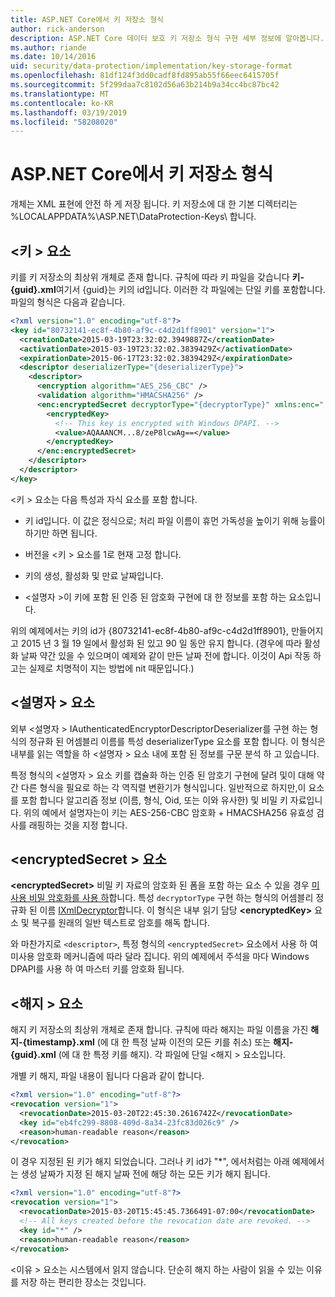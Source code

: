 ```yaml
---
title: ASP.NET Core에서 키 저장소 형식
author: rick-anderson
description: ASP.NET Core 데이터 보호 키 저장소 형식 구현 세부 정보에 알아봅니다.
ms.author: riande
ms.date: 10/14/2016
uid: security/data-protection/implementation/key-storage-format
ms.openlocfilehash: 81df124f3dd0cadf8fd895ab55f66eec6415705f
ms.sourcegitcommit: 5f299daa7c8102d56a63b214b9a34cc4bc87bc42
ms.translationtype: MT
ms.contentlocale: ko-KR
ms.lasthandoff: 03/19/2019
ms.locfileid: "58208020"
---
```

# <a name="key-storage-format-in-aspnet-core"></a>ASP.NET Core에서 키 저장소 형식

<a name="data-protection-implementation-key-storage-format"></a>

개체는 XML 표현에 안전 하 게 저장 됩니다. 키 저장소에 대 한 기본 디렉터리는 %LOCALAPPDATA%\ASP.NET\DataProtection-Keys\ 합니다.

## <a name="the-key-element"></a>\<키 > 요소

키를 키 저장소의 최상위 개체로 존재 합니다. 규칙에 따라 키 파일을 갖습니다 **키-{guid}.xml**여기서 {guid}는 키의 id입니다. 이러한 각 파일에는 단일 키를 포함합니다. 파일의 형식은 다음과 같습니다.

```xml
<?xml version="1.0" encoding="utf-8"?>
<key id="80732141-ec8f-4b80-af9c-c4d2d1ff8901" version="1">
  <creationDate>2015-03-19T23:32:02.3949887Z</creationDate>
  <activationDate>2015-03-19T23:32:02.3839429Z</activationDate>
  <expirationDate>2015-06-17T23:32:02.3839429Z</expirationDate>
  <descriptor deserializerType="{deserializerType}">
    <descriptor>
      <encryption algorithm="AES_256_CBC" />
      <validation algorithm="HMACSHA256" />
      <enc:encryptedSecret decryptorType="{decryptorType}" xmlns:enc="...">
        <encryptedKey>
          <!-- This key is encrypted with Windows DPAPI. -->
          <value>AQAAANCM...8/zeP8lcwAg==</value>
        </encryptedKey>
      </enc:encryptedSecret>
    </descriptor>
  </descriptor>
</key>
```

\<키 > 요소는 다음 특성과 자식 요소를 포함 합니다.

* 키 id입니다. 이 값은 정식으로; 처리 파일 이름이 휴먼 가독성을 높이기 위해 능률이 하기만 하면 됩니다.

* 버전을 \<키 > 요소를 1로 현재 고정 합니다.

* 키의 생성, 활성화 및 만료 날짜입니다.

* \<설명자 >이 키에 포함 된 인증 된 암호화 구현에 대 한 정보를 포함 하는 요소입니다.

위의 예제에서는 키의 id가 {80732141-ec8f-4b80-af9c-c4d2d1ff8901}, 만들어지고 2015 년 3 월 19 일에서 활성화 된 있고 90 일 동안 유지 합니다. (경우에 따라 활성화 날짜 약간 있을 수 있으며이 예제와 같이 만든 날짜 전에 합니다. 이것이 Api 작동 하 고는 실제로 치명적이 지는 방법에 nit 때문입니다.)

## <a name="the-descriptor-element"></a>\<설명자 > 요소

외부 \<설명자 > IAuthenticatedEncryptorDescriptorDeserializer를 구현 하는 형식의 정규화 된 어셈블리 이름를 특성 deserializerType 요소를 포함 합니다. 이 형식은 내부를 읽는 역할을 하 \<설명자 > 요소 내에 포함 된 정보를 구문 분석 하 고 있습니다.

특정 형식의 \<설명자 > 요소 키를 캡슐화 하는 인증 된 암호기 구현에 달려 및이 대해 약간 다른 형식을 필요로 하는 각 역직렬 변환기가 형식입니다. 일반적으로 하지만,이 요소를 포함 합니다 알고리즘 정보 (이름, 형식, Oid, 또는 이와 유사한) 및 비밀 키 자료입니다. 위의 예에서 설명자는이 키는 AES-256-CBC 암호화 + HMACSHA256 유효성 검사를 래핑하는 것을 지정 합니다.

## <a name="the-encryptedsecret-element"></a>\<encryptedSecret > 요소

**&lt;encryptedSecret&gt;** 비밀 키 자료의 암호화 된 폼을 포함 하는 요소 수 있을 경우 [미사용 비밀 암호화를 사용 하](xref:security/data-protection/implementation/key-encryption-at-rest)합니다. 특성 `decryptorType` 구현 하는 형식의 어셈블리 정규화 된 이름 [IXmlDecryptor](/dotnet/api/microsoft.aspnetcore.dataprotection.xmlencryption.ixmldecryptor)합니다. 이 형식은 내부 읽기 담당 **&lt;encryptedKey&gt;** 요소 및 복구를 원래의 일반 텍스트로 암호를 해독 합니다.

와 마찬가지로 `<descriptor>`, 특정 형식의 `<encryptedSecret>` 요소에서 사용 하 여 미사용 암호화 메커니즘에 따라 달라 집니다. 위의 예제에서 주석을 마다 Windows DPAPI를 사용 하 여 마스터 키를 암호화 됩니다.

## <a name="the-revocation-element"></a>\<해지 > 요소

해지 키 저장소의 최상위 개체로 존재 합니다. 규칙에 따라 해지는 파일 이름을 가진 **해지-{timestamp}.xml** (에 대 한 특정 날짜 이전의 모든 키를 취소) 또는 **해지-{guid}.xml** (에 대 한 특정 키를 해지). 각 파일에 단일 \<해지 > 요소입니다.

개별 키 해지, 파일 내용이 됩니다 다음과 같이 합니다.

```xml
<?xml version="1.0" encoding="utf-8"?>
<revocation version="1">
  <revocationDate>2015-03-20T22:45:30.2616742Z</revocationDate>
  <key id="eb4fc299-8808-409d-8a34-23fc83d026c9" />
  <reason>human-readable reason</reason>
</revocation>
```

이 경우 지정된 된 키가 해지 되었습니다. 그러나 키 id가 "*", 에서처럼는 아래 예제에서는 생성 날짜가 지정 된 해지 날짜 전에 해당 하는 모든 키가 해지 됩니다.

```xml
<?xml version="1.0" encoding="utf-8"?>
<revocation version="1">
  <revocationDate>2015-03-20T15:45:45.7366491-07:00</revocationDate>
  <!-- All keys created before the revocation date are revoked. -->
  <key id="*" />
  <reason>human-readable reason</reason>
</revocation>
```

\<이유 > 요소는 시스템에서 읽지 않습니다. 단순히 해지 하는 사람이 읽을 수 있는 이유를 저장 하는 편리한 장소는 것입니다.
